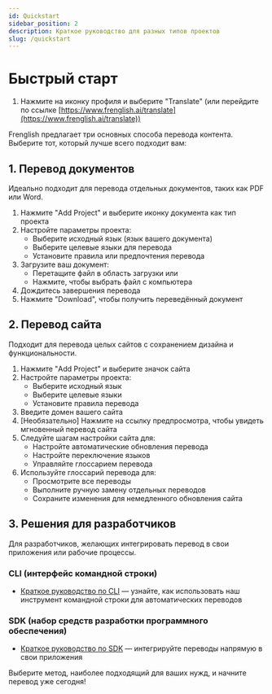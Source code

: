 ```yaml
---
id: Quickstart
sidebar_position: 2
description: Краткое руководство для разных типов проектов
slug: /quickstart
---
```


# Быстрый старт

1. Нажмите на иконку профиля и выберите "Translate" (или перейдите по ссылке [https://www.frenglish.ai/translate](https://www.frenglish.ai/translate))

Frenglish предлагает три основных способа перевода контента. Выберите тот, который лучше всего подходит вам:

## 1. Перевод документов
Идеально подходит для перевода отдельных документов, таких как PDF или Word.
1. Нажмите "Add Project" и выберите иконку документа как тип проекта
2. Настройте параметры проекта:
   - Выберите исходный язык (язык вашего документа)
   - Выберите целевые языки для перевода
   - Установите правила или предпочтения перевода
3. Загрузите ваш документ:
   - Перетащите файл в область загрузки или
   - Нажмите, чтобы выбрать файл с компьютера
4. Дождитесь завершения перевода
5. Нажмите "Download", чтобы получить переведённый документ

## 2. Перевод сайта
Подходит для перевода целых сайтов с сохранением дизайна и функциональности.
1. Нажмите "Add Project" и выберите значок сайта
2. Настройте параметры проекта:
   - Выберите исходный язык
   - Выберите целевые языки
   - Установите правила перевода
3. Введите домен вашего сайта
4. \[Необязательно] Нажмите на ссылку предпросмотра, чтобы увидеть мгновенный перевод сайта
5. Следуйте шагам настройки сайта для:
   - Настройте автоматические обновления перевода
   - Настройте переключение языков
   - Управляйте глоссарием перевода
6. Используйте глоссарий перевода для:
   - Просмотрите все переводы
   - Выполните ручную замену отдельных переводов
   - Сохраните изменения для немедленного обновления сайта

## 3. Решения для разработчиков
Для разработчиков, желающих интегрировать перевод в свои приложения или рабочие процессы.

### CLI (интерфейс командной строки)

- [Краткое руководство по CLI](./HowToTranslate/cli/quickstart.md) — узнайте, как использовать наш инструмент командной строки для автоматических переводов

### SDK (набор средств разработки программного обеспечения)

- [Краткое руководство по SDK](./HowToTranslate/sdk/quickstart.md) — интегрируйте переводы напрямую в свои приложения

Выберите метод, наиболее подходящий для ваших нужд, и начните перевод уже сегодня!